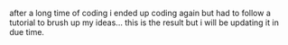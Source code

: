 after a long time of coding i ended up coding again but had to follow a tutorial to brush up my ideas... this is the result but i will be updating it in due time.
